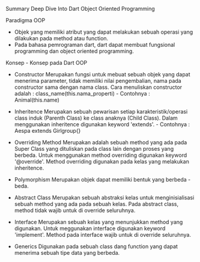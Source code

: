 Summary Deep Dive Into Dart Object Oriented Programming

Paradigma OOP

- Objek yang memiliki atribut yang dapat melakukan sebuah operasi yang dilakukan pada method atau function.
- Pada bahasa pemrograman dart, dart dapat membuat fungsional programming dan object oriented programming.

Konsep - Konsep pada Dart OOP

- Constructor
    Merupakan fungsi untuk mebuat sebuah objek yang dapat menerima parameter, tidak memiliki nilai pengembalian, nama pada constructor sama dengan nama class.
    Cara menuliskan constructor adalah :
    class_name(this.nama_properti)
        - Contohnya :
        Animal(this.name)

- Inheritence
    Merupakan sebuah pewarisan setiap karakteristik/operasi class induk (Parenth Class) ke class anaknya (Child Class). Dalam menggunakan inheritence digunakan keyword 'extends'.
        - Contohnya :
        Aespa extends Girlgroup{}

- Overriding Method
    Merupakan adalah sebuah method yang ada pada Super Class yang dituliskan pada class lain dengan proses yang berbeda. Untuk menggunakan method overriding digunakan keyword '@override'. Method overriding digunakan pada kelas yang melakukan inheritence.

- Polymorphism
    Merupakan objek dapat memiliki bentuk yang berbeda - beda.

- Abstract Class
    Merupakan sebuah abstraksi kelas untuk menginisialisasi sebuah method yang ada pada sebuah kelas. Pada abstract class, method tidak wajib untuk di override seluruhnya.

- Interface
    Merupakan sebuah kelas yang menunjukkan method yang digunakan. Untuk meggunakan interface digunakan keyword 'implement'. Method pada interface wajib untuk di override seluruhnya.

- Generics
    Digunakan pada sebuah class dang function yang dapat menerima sebuah tipe data yang berbeda.
